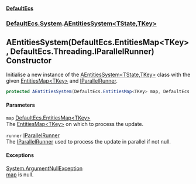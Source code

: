 #### [DefaultEcs](./index.md 'index')
### [DefaultEcs.System](./DefaultEcs-System.md 'DefaultEcs.System').[AEntitiesSystem&lt;TState,TKey&gt;](./DefaultEcs-System-AEntitiesSystem-TState_TKey-.md 'DefaultEcs.System.AEntitiesSystem&lt;TState,TKey&gt;')
## AEntitiesSystem(DefaultEcs.EntitiesMap&lt;TKey&gt;, DefaultEcs.Threading.IParallelRunner) Constructor
Initialise a new instance of the [AEntitiesSystem&lt;TState,TKey&gt;](./DefaultEcs-System-AEntitiesSystem-TState_TKey-.md 'DefaultEcs.System.AEntitiesSystem&lt;TState,TKey&gt;') class with the given [EntitiesMap&lt;TKey&gt;](./DefaultEcs-EntitiesMap-TKey-.md 'DefaultEcs.EntitiesMap&lt;TKey&gt;') and [IParallelRunner](./DefaultEcs-Threading-IParallelRunner.md 'DefaultEcs.Threading.IParallelRunner').  
```csharp
protected AEntitiesSystem(DefaultEcs.EntitiesMap<TKey> map, DefaultEcs.Threading.IParallelRunner runner);
```
#### Parameters
<a name='DefaultEcs-System-AEntitiesSystem-TState_TKey--AEntitiesSystem(DefaultEcs-EntitiesMap-TKey-_DefaultEcs-Threading-IParallelRunner)-map'></a>
`map` [DefaultEcs.EntitiesMap&lt;](./DefaultEcs-EntitiesMap-TKey-.md 'DefaultEcs.EntitiesMap&lt;TKey&gt;')[TKey](./DefaultEcs-System-AEntitiesSystem-TState_TKey-.md#DefaultEcs-System-AEntitiesSystem-TState_TKey--TKey 'DefaultEcs.System.AEntitiesSystem&lt;TState,TKey&gt;.TKey')[&gt;](./DefaultEcs-EntitiesMap-TKey-.md 'DefaultEcs.EntitiesMap&lt;TKey&gt;')  
The [EntitiesMap&lt;TKey&gt;](./DefaultEcs-EntitiesMap-TKey-.md 'DefaultEcs.EntitiesMap&lt;TKey&gt;') on which to process the update.  
  
<a name='DefaultEcs-System-AEntitiesSystem-TState_TKey--AEntitiesSystem(DefaultEcs-EntitiesMap-TKey-_DefaultEcs-Threading-IParallelRunner)-runner'></a>
`runner` [IParallelRunner](./DefaultEcs-Threading-IParallelRunner.md 'DefaultEcs.Threading.IParallelRunner')  
The [IParallelRunner](./DefaultEcs-Threading-IParallelRunner.md 'DefaultEcs.Threading.IParallelRunner') used to process the update in parallel if not null.  
  
#### Exceptions
[System.ArgumentNullException](https://docs.microsoft.com/en-us/dotnet/api/System.ArgumentNullException 'System.ArgumentNullException')  
[map](#DefaultEcs-System-AEntitiesSystem-TState_TKey--AEntitiesSystem(DefaultEcs-EntitiesMap-TKey-_DefaultEcs-Threading-IParallelRunner)-map 'DefaultEcs.System.AEntitiesSystem&lt;TState,TKey&gt;.AEntitiesSystem(DefaultEcs.EntitiesMap&lt;TKey&gt;, DefaultEcs.Threading.IParallelRunner).map') is null.  

